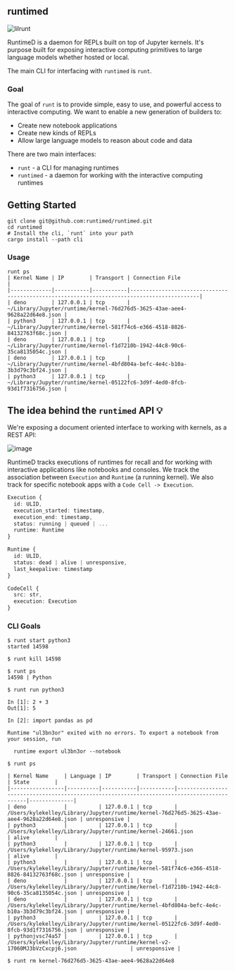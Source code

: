 ## runtimed

![lilrunt](https://github.com/runtimed/runtimed/assets/836375/f5d36136-5154-4c2c-b968-4354c29670b1)

RuntimeD is a daemon for REPLs built on top of Jupyter kernels. It's purpose built for exposing interactive computing primitives to large language models whether hosted or local. 

The main CLI for interfacing with `runtimed` is `runt`.

### Goal

The goal of `runt` is to provide simple, easy to use, and powerful access to interactive computing. We want to enable a new generation of builders to:

* Create new notebook applications
* Create new kinds of REPLs
* Allow large language models to reason about code and data 

There are two main interfaces: 

* `runt` - a CLI for managing runtimes
* `runtimed` - a daemon for working with the interactive computing runtimes

## Getting Started

```
git clone git@github.com:runtimed/runtimed.git
cd runtimed
# Install the cli, `runt` into your path
cargo install --path cli
```

### Usage

```
runt ps
| Kernel Name | IP        | Transport | Connection File                                                                            |
|-------------|-----------|-----------|--------------------------------------------------------------------------------------------|
| deno        | 127.0.0.1 | tcp       | ~/Library/Jupyter/runtime/kernel-76d276d5-3625-43ae-aee4-9628a22d64e8.json |
| python3     | 127.0.0.1 | tcp       | ~/Library/Jupyter/runtime/kernel-581f74c6-e366-4518-8826-84132763f68c.json |
| deno        | 127.0.0.1 | tcp       | ~/Library/Jupyter/runtime/kernel-f1d7210b-1942-44c8-90c6-35ca8135054c.json |
| deno        | 127.0.0.1 | tcp       | ~/Library/Jupyter/runtime/kernel-4bfd804a-befc-4e4c-b10a-3b3d79c3bf24.json |
| python3     | 127.0.0.1 | tcp       | ~/Library/Jupyter/runtime/kernel-05122fc6-3d9f-4ed0-8fcb-93d1f7316756.json |
```

## The idea behind the `runtimed` API 💡

We're exposing a document oriented interface to working with kernels, as a REST API:

![image](https://github.com/runtimed/runtimed/assets/836375/07bf5289-8b2a-466b-a9ad-e243d289c232)

RuntimeD tracks executions of runtimes for recall and for working with interactive applications like notebooks and consoles. We track the association between `Execution` and `Runtime` (a running kernel). We also track for specific notebook apps with a `Code Cell -> Execution`.

```typescript
Execution {
  id: ULID,
  execution_started: timestamp,
  execution_end: timestamp,
  status: running | queued | ...
  runtime: Runtime
}
```

```typescript
Runtime {
  id: ULID,
  status: dead | alive | unresponsive,
  last_keepalive: timestamp
}
```

```typescript
CodeCell {
  src: str,
  execution: Execution
}
```


### CLI Goals

```
$ runt start python3
started 14598
```

```
$ runt kill 14598
```

```
$ runt ps
14598 | Python
```

```
$ runt run python3

In [1]: 2 + 3
Out[1]: 5

In [2]: import pandas as pd

Runtime "ul3bn3or" exited with no errors. To export a notebook from your session, run

  runtime export ul3bn3or --notebook
```

```
$ runt ps

| Kernel Name     | Language | IP        | Transport | Connection File                                                                            | State        |
|-----------------|----------|-----------|-----------|--------------------------------------------------------------------------------------------|--------------|
| deno            |          | 127.0.0.1 | tcp       | /Users/kylekelley/Library/Jupyter/runtime/kernel-76d276d5-3625-43ae-aee4-9628a22d64e8.json | unresponsive |
| python3         |          | 127.0.0.1 | tcp       | /Users/kylekelley/Library/Jupyter/runtime/kernel-24661.json                                | alive        |
| python3         |          | 127.0.0.1 | tcp       | /Users/kylekelley/Library/Jupyter/runtime/kernel-95973.json                                | alive        |
| python3         |          | 127.0.0.1 | tcp       | /Users/kylekelley/Library/Jupyter/runtime/kernel-581f74c6-e366-4518-8826-84132763f68c.json | unresponsive |
| deno            |          | 127.0.0.1 | tcp       | /Users/kylekelley/Library/Jupyter/runtime/kernel-f1d7210b-1942-44c8-90c6-35ca8135054c.json | unresponsive |
| deno            |          | 127.0.0.1 | tcp       | /Users/kylekelley/Library/Jupyter/runtime/kernel-4bfd804a-befc-4e4c-b10a-3b3d79c3bf24.json | unresponsive |
| python3         |          | 127.0.0.1 | tcp       | /Users/kylekelley/Library/Jupyter/runtime/kernel-05122fc6-3d9f-4ed0-8fcb-93d1f7316756.json | unresponsive |
| pythonjvsc74a57 |          | 127.0.0.1 | tcp       | /Users/kylekelley/Library/Jupyter/runtime/kernel-v2-17060MJ3bVzCxcpj6.json                 | unresponsive |

$ runt rm kernel-76d276d5-3625-43ae-aee4-9628a22d64e8
```
